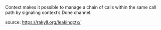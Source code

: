 Context makes it possible to manage a chain of calls within the same call path by signaling context’s Done channel.

source: https://rakyll.org/leakingctx/